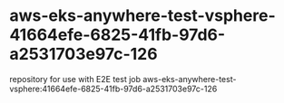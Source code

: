 # aws-eks-anywhere-test-vsphere-41664efe-6825-41fb-97d6-a2531703e97c-126
repository for use with E2E test job aws-eks-anywhere-test-vsphere:41664efe-6825-41fb-97d6-a2531703e97c-126
